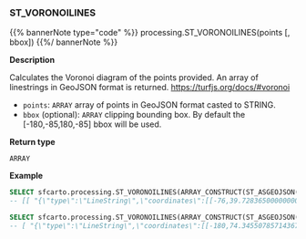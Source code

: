 ### ST_VORONOILINES

{{% bannerNote type="code" %}}
processing.ST_VORONOILINES(points [, bbox])
{{%/ bannerNote %}}

**Description**

Calculates the Voronoi diagram of the points provided. An array of linestrings in GeoJSON format is returned. https://turfjs.org/docs/#voronoi

* `points`: `ARRAY` array of points in GeoJSON format casted to STRING.
* `bbox` (optional): `ARRAY` clipping bounding box. By default the [-180,-85,180,-85] bbox will be used.

**Return type**

`ARRAY`

**Example**

``` sql
SELECT sfcarto.processing.ST_VORONOILINES(ARRAY_CONSTRUCT(ST_ASGEOJSON(ST_POINT(-75.833, 39.284))::STRING, ST_ASGEOJSON(ST_POINT(-75.6, 39.984))::STRING, ST_ASGEOJSON(ST_POINT(-75.221, 39.125))::STRING, ST_ASGEOJSON(ST_POINT(-75.521, 39.325))::STRING), ARRAY_CONSTRUCT(-76.0, 35.0, -70.0, 45.0));
-- [[ "{\"type\":\"LineString\",\"coordinates\":[[-76,39.728365000000004],[-75.72047348298037,39.63532260219203],[-75.6178875502008,38.854668674698786],[-76,37.38389622641511],[-76,39.728365000000004]]}", "{\"type\":\"LineString\",\"coordinates\":[[-70,...
```

``` sql
SELECT sfcarto.processing.ST_VORONOILINES(ARRAY_CONSTRUCT(ST_ASGEOJSON(ST_POINT(-75.833, 39.284))::STRING, ST_ASGEOJSON(ST_POINT(-75.6, 39.984))::STRING, ST_ASGEOJSON(ST_POINT(-75.221, 39.125))::STRING, ST_ASGEOJSON(ST_POINT(-75.521, 39.325))::STRING));
-- [ "{\"type\":\"LineString\",\"coordinates\":[[-180,74.34550785714367],[-75.72047348298037,39.63532260219203],[-75.6178875502008,38.854668674698786],[-107.79581617647065,-85],[-180,-85],[-180,74.34550785714367]]}", "{\"type\":\"LineString\",\"coordin...
```